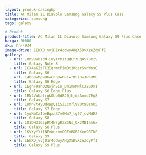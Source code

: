 ```yaml
---
layout: produk-casinghp
title: AC Milan IL Diavolo Samsung Galaxy S9 Plus Case
categories: samsung
tags: galaxy

# Produk
product-title: AC Milan IL Diavolo Samsung Galaxy S9 Plus Case
harga: 90000
sku: hn-4934
image-drive: 1EWXD_vvjD1r4cdwyAHgX5DvXzeZdyPfI
gallery:
  - url: 1on99w6Idd-i8ytxM1XQqCY3Rq4Sk8x29
    title: Galaxy Note 8
  - url: 1CX4aGIzFC3IqrmcPimDt1VczrSvnWosO
    title: Galaxy S6
  - url: 14hGOwMpwDHwCn6DwMkFwrBSiDwJNhHMB
    title: Galaxy S6 Edge
  - url: 1EghF9ahO2QojnSIn_Dm1moMNlCJ2GOX1
    title: Galaxy S6 Edge Plus
  - url: 1RN4VuUafrgkQUp0dBJ0jhjdzAnmq7Eg8
    title: Galaxy S7
  - url: 1nMn7t4yQdoapQIiSJLCmrl9V0t9BznU5
    title: Galaxy S7 Edge
  - url: 1yqKmCaIbvBqxa37v0Mm7_lgl7_cvMdEZ
    title: Galaxy S8
  - url: 1OIDH3I6spRt4NsgRZZ5Ns_Qx2MBIam6x
    title: Galaxy S8 Plus
  - url: 1KVXyYYilNEvWncnmOQExRGBJXxo9RTkF
    title: Galaxy S9
  - url: 1EWXD_vvjD1r4cdwyAHgX5DvXzeZdyPfI
    title: Galaxy S9 Plus
---
```

